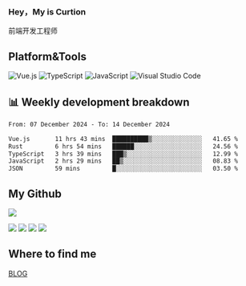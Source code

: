 ### Hey，My is Curtion
前端开发工程师
## Platform&Tools

![Vue.js](https://img.shields.io/badge/-Vue.js-4FC08D?style=flat-square&logo=Vue.js&logoColor=white)
![TypeScript](https://img.shields.io/badge/-TypeScript-007ACC?style=flat-square&logo=typescript&logoColor=white)
![JavaScript](https://img.shields.io/badge/-JavaScript-F7DF1E?style=flat-square&logo=javascript&logoColor=black)
![Visual Studio Code](https://img.shields.io/badge/-VSCode-007ACC?style=flat-square&logo=Visual-Studio-Code&logoColor=white)

## 📊 Weekly development breakdown

<!--START_SECTION:waka-->

```txt
From: 07 December 2024 - To: 14 December 2024

Vue.js       11 hrs 43 mins  ██████████▒░░░░░░░░░░░░░░   41.65 %
Rust         6 hrs 54 mins   ██████░░░░░░░░░░░░░░░░░░░   24.56 %
TypeScript   3 hrs 39 mins   ███▒░░░░░░░░░░░░░░░░░░░░░   12.99 %
JavaScript   2 hrs 29 mins   ██▒░░░░░░░░░░░░░░░░░░░░░░   08.83 %
JSON         59 mins         █░░░░░░░░░░░░░░░░░░░░░░░░   03.50 %
```

<!--END_SECTION:waka-->

## My Github

![](http://github-profile-summary-cards.vercel.app/api/cards/profile-details?username=curtion&theme=nord_bright)

![](http://github-profile-summary-cards.vercel.app/api/cards/stats?username=curtion&theme=nord_bright)
![](http://github-profile-summary-cards.vercel.app/api/cards/productive-time?username=curtion&theme=nord_bright&utcOffset=8)
![](http://github-profile-summary-cards.vercel.app/api/cards/repos-per-language?username=curtion&theme=nord_bright)
![](http://github-profile-summary-cards.vercel.app/api/cards/most-commit-language?username=curtion&theme=nord_bright)

## Where to find me

[BLOG](https://blog.3gxk.net)
